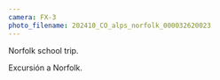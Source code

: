 ```yaml
---
camera: FX-3
photo_filename: 202410_CO_alps_norfolk_000032620023
---
```


Norfolk school trip.

Excursión a Norfolk.

